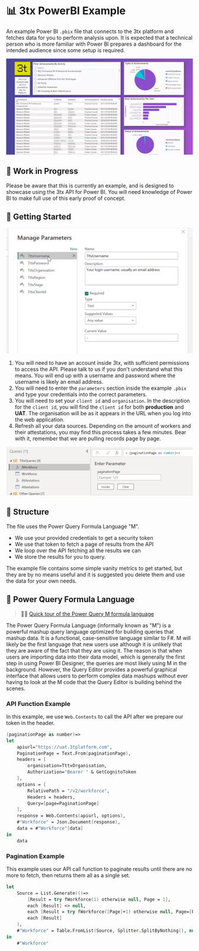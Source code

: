 # 📊 3tx PowerBI Example

An example Power BI `.pbix` file that connects to the 3tx platform and fetches data for you to perform analysis upon. It is expected that a technical person who is more familiar with Power BI prepares a dashboard for the intended audience since some setup is required.

![screenie](3tx-pbi-example.jpg)

## 🚨 Work in Progress

Please be aware that this is currently an example, and is designed to showcase using the 3tx API for Power BI. You will need knowledge of Power BI to make full use of this early proof of concept.

## 👏 Getting Started

![parameters](3tx-pbi-parameters.png)

1. You will need to have an account inside 3tx, with sufficient permissions to access the API. Please talk to us if you don't understand what this means. You will end up with a username and password where the username is likely an email address.
2. You will need to enter the `parameters` section inside the example `.pbix` and type your credentials into the correct parameters.
3. You will need to set your `client id` and `organisation`. In the description for the `client id`, you will find the `client id` for both **production** and **UAT**. The organisation will be as it appears in the URL when you log into the web application.
4. Refresh all your data sources. Depending on the amount of workers and their attestations, you may find this process takes a few minutes. Bear with it, remember that we are pulling records page by page.

![pagination](3ts-pbi-pagination.png)

## 🧱 Structure

The file uses the Power Query Formula Language "M".

- We use your provided credentials to get a security token
- We use that token to fetch a page of results from the API
- We loop over the API fetching all the results we can
- We store the results for you to query.

The example file contains some simple vanity metrics to get started, but they are by no means useful and it is suggested you delete them and use the data for your own needs. 

## 🔋 Power Query Formula Language

> 🧑‍🏫  [Quick tour of the Power Query M formula language
](https://learn.microsoft.com/en-us/powerquery-m/quick-tour-of-the-power-query-m-formula-language)

The Power Query Formula Language (informally known as "M") is a powerful mashup query language optimized for building queries that mashup data. It is a functional, case-sensitive language similar to F#. M will likely be the first language that new users use although it is unlikely that they are aware of the fact that they are using it. The reason is that when users are importing data into their data model, which is generally the first step in using Power BI Designer, the queries are most likely using M in the background. However, the Query Editor provides a powerful graphical interface that allows users to perform complex data mashups without ever having to look at the M code that the Query Editor is building behind the scenes.

### API Function Example

In this example, we use `Web.Contents` to call the API after we prepare our token in the header.

```fs
(paginationPage as number)=>
let
    apiurl="https://uat.3tplatform.com",
    PaginationPage = Text.From(paginationPage),
    headers = [
        organisation=TttxOrganisation,
        Authorization="Bearer " & GetCognitoToken
    ],
    options = [
        RelativePath = "/v2/workforce",
        Headers = headers,
        Query=[page=PaginationPage]
    ],
    response = Web.Contents(apiurl, options),
    #"Workforce" = Json.Document(response),
    data = #"Workforce"[data]
in
    data
```


### Pagination Example

This example uses our API call function to paginate results until there are no more to fetch, then returns them all as a single set.

```fs
let
    Source = List.Generate(()=>
        [Result = try fWorkforce(1) otherwise null, Page = 1],
        each [Result] <> null,
        each [Result = try fWorkforce([Page]+1) otherwise null, Page=[Page]+1],
        each [Result]
    ),
    #"Workforce" = Table.FromList(Source, Splitter.SplitByNothing(), null, null, ExtraValues.Error),
in
    #"Workforce"
```
